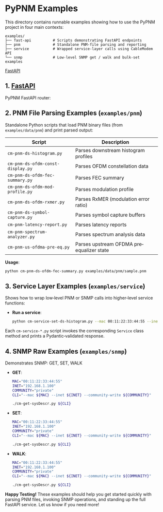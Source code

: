 # PyPNM Examples

This directory contains runnable examples showing how to use the PyPNM project in four main contexts:

```
examples/
├── fast-api          # Scripts demonstrating FastAPI endpoints
├── pnm               # Standalone PNM‐file parsing and reporting
├── service           # Wrapped service‐layer calls using CableModem API
└── snmp              # Low‐level SNMP get / walk and bulk‐set examples
```

[FastAPI](endpoint-fetcher.md)

## 1. [FastAPI](endpoint-fetcher.md) 

PyPNM FastAPI router:

## 2. PNM File Parsing Examples (`examples/pnm`)

Standalone Python scripts that load PNM binary files (from `examples/data/pnm`) and print parsed output:

| Script                            | Description                               |
| --------------------------------- | ----------------------------------------- |
| `cm-pnm-ds-histogram.py`          | Parses downstream histogram profiles      |
| `cm-pnm-ds-ofdm-const-display.py` | Parses OFDM constellation data            |
| `cm-pnm-ds-ofdm-fec-summary.py`   | Parses FEC summary                        |
| `cm-pnm-ds-ofdm-mod-profile.py`   | Parses modulation profile                 |
| `cm-pnm-ds-ofdm-rxmer.py`         | Parses RxMER (modulation error ratio)     |
| `cm-pnm-ds-symbol-capture.py`     | Parses symbol capture buffers             |
| `cm-pnm-latency-report.py`        | Parses latency reports                    |
| `cm-pnm-spectrum-analyzer.py`     | Parses spectrum analysis data             |
| `cm-pnm-us-ofdma-pre-eq.py`       | Parses upstream OFDMA pre‐equalizer state |

**Usage**:

```bash
python cm-pnm-ds-ofdm-fec-summary.py examples/data/pnm/sample.pnm
```

## 3. Service Layer Examples (`examples/service`)

Shows how to wrap low‐level PNM or SNMP calls into higher‐level service functions:

* **Run a service**:

  ```bash
  python cm-service-set-ds-histogram.py --mac 00:11:22:33:44:55 --inet 192.168.1.100
  ```

Each `cm-service-*.py` script invokes the corresponding `Service` class method and prints a Pydantic‐validated response.

## 4. SNMP Raw Examples (`examples/snmp`)

Demonstrates SNMP: GET, SET, WALK

* **GET**:

  ```bash
  MAC="00:11:22:33:44:55"
  INET="192.168.1.100"
  COMMUNITY="private"
  CLI="--mac ${MAC} --inet ${INET} --community-write ${COMMUNITY}"

  ./cm-get-sysDescr.py ${CLI}
  ```

* **SET**:

  ```bash
  MAC="00:11:22:33:44:55"
  INET="192.168.1.100"
  COMMUNITY="private"
  CLI="--mac ${MAC} --inet ${INET} --community-write ${COMMUNITY}"

  ./cm-get-sysDescr.py ${CLI}
  ```

* **WALK**:

  ```bash
  MAC="00:11:22:33:44:55"
  INET="192.168.1.100"
  COMMUNITY="private"
  CLI="--mac ${MAC} --inet ${INET} --community-write ${COMMUNITY}"

  ./cm-get-sysDescr.py ${CLI}
  ```

**Happy Testing!**
These examples should help you get started quickly with parsing PNM files, invoking SNMP operations, and standing up the full FastAPI service. Let us know if you need more!

